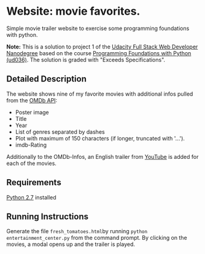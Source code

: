 # Website: movie favorites.
Simple movie trailer website to exercise some programming foundations with python.

**Note:** This is a solution to project 1 of the [Udacity Full Stack Web Developer Nanodegree][1] based on the course [Programming Foundations with Python (ud036)][2]. The solution is graded with "Exceeds Specifications".

## Detailed Description
The website shows nine of my favorite movies with additional infos pulled from the [OMDb API][3]:
- Poster image
- Title
- Year
- List of genres separated by dashes
- Plot with maximum of 150 characters (if longer, truncated with '...').
- imdb-Rating

Additionally to the OMDb-Infos, an English trailer from [YouTube][4] is added for each of the movies.

## Requirements
[Python 2.7][5] installed

## Running Instructions
Generate the file `fresh_tomatoes.html`by running `python entertainment_center.py` from the command prompt. By clicking on the movies, a modal opens up and the trailer is played.

[1]: https://www.udacity.com/course/full-stack-web-developer-nanodegree--nd004 "Udacity Nanodegree: Full Stack Web Developer"
[2]: https://www.udacity.com/course/programming-foundations-with-python--ud036-nd "Udacity Course: Programming Foundations with Python"
[3]: http://www.omdbapi.com/ "OMDb API - The Open Movie Database"
[4]: https://www.youtube.com/ "YouTube Website"
[5]: https://www.python.org/downloads/ "Download Python"
